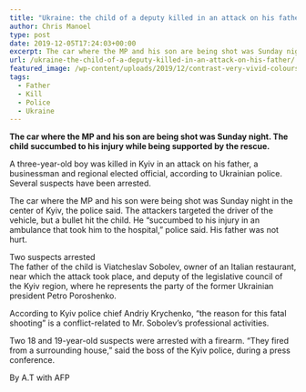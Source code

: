 ```yaml
---
title: "Ukraine: the child of a deputy killed in an attack on his father"
author: Chris Manoel
type: post
date: 2019-12-05T17:24:03+00:00
excerpt: The car where the MP and his son are being shot was Sunday night. The child succumbed to his injury while being supported by the rescue.
url: /ukraine-the-child-of-a-deputy-killed-in-an-attack-on-his-father/
featured_image: /wp-content/uploads/2019/12/contrast-very-vivid-colours-infographic-presentation-template-ambush-police.jpg
tags:
  - Father
  - Kill
  - Police
  - Ukraine
---
```


**The car where the MP and his son are being shot was Sunday night. The child succumbed to his injury while being supported by the rescue.**

A three-year-old boy was killed in Kyiv in an attack on his father, a businessman and regional elected official, according to Ukrainian police. Several suspects have been arrested.

The car where the MP and his son were being shot was Sunday night in the center of Kyiv, the police said. The attackers targeted the driver of the vehicle, but a bullet hit the child. He &#8220;succumbed to his injury in an ambulance that took him to the hospital,&#8221; police said. His father was not hurt.

Two suspects arrested  
The father of the child is Viatcheslav Sobolev, owner of an Italian restaurant, near which the attack took place, and deputy of the legislative council of the Kyiv region, where he represents the party of the former Ukrainian president Petro Poroshenko.

According to Kyiv police chief Andriy Krychenko, &#8220;the reason for this fatal shooting&#8221; is a conflict-related to Mr. Sobolev&#8217;s professional activities.

Two 18 and 19-year-old suspects were arrested with a firearm. &#8220;They fired from a surrounding house,&#8221; said the boss of the Kyiv police, during a press conference.

By A.T with AFP
